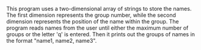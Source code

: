 This program uses a two-dimensional array of strings to store the names.
The first dimension represents the group number, while the second dimension represents the position of the name within the group.
The program reads names from the user until either the maximum number of groups or the letter 'q' is entered.
Then it prints out the groups of names in the format "name1, name2, name3".
